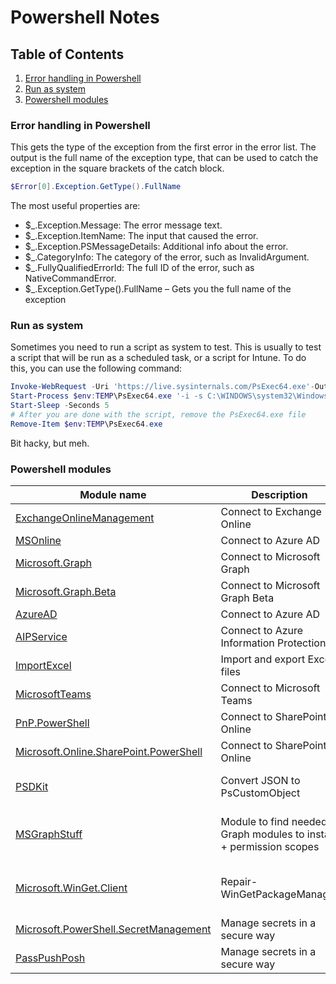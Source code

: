 # Powershell Notes

## Table of Contents <!-- omit in toc -->

1. [Error handling in Powershell](#error-handling-in-powershell)
2. [Run as system](#run-as-system)
3. [Powershell modules](#powershell-modules)

### Error handling in Powershell

This gets the type of the exception from the first error in the error list. The output is the full name of the exception type, that can be used to catch the exception in the square brackets of the catch block.

```powershell
$Error[0].Exception.GetType().FullName
```

The most useful properties are:

- $\_.Exception.Message: The error message text.
- $\_.Exception.ItemName: The input that caused the error.
- $\_.Exception.PSMessageDetails: Additional info about the error.
- $\_.CategoryInfo: The category of the error, such as InvalidArgument.
- $\_.FullyQualifiedErrorId: The full ID of the error, such as NativeCommandError.
- $\_.Exception.GetType().FullName – Gets you the full name of the exception

### Run as system

Sometimes you need to run a script as system to test. This is usually to test a script that will be run as a scheduled task, or a script for Intune. To do this, you can use the following command:

```powershell
Invoke-WebRequest -Uri 'https://live.sysinternals.com/PsExec64.exe'-OutFile $env:TEMP\PsExec64.exe
Start-Process $env:TEMP\PsExec64.exe '-i -s C:\WINDOWS\system32\WindowsPowerShell\v1.0\powershell.exe'
Start-Sleep -Seconds 5
# After you are done with the script, remove the PsExec64.exe file
Remove-Item $env:TEMP\PsExec64.exe
```

Bit hacky, but meh.

### Powershell modules

| Module name                                                                                                                 | Description                                                        | Commands                                                                                            |
| --------------------------------------------------------------------------------------------------------------------------- | ------------------------------------------------------------------ | --------------------------------------------------------------------------------------------------- |
| [ExchangeOnlineManagement](https://www.powershellgallery.com/packages/ExchangeOnlineManagement)                             | Connect to Exchange Online                                         | Connect-ExchangeOnline                                                                              |
| [MSOnline](https://www.powershellgallery.com/packages/MSOnline)                                                             | Connect to Azure AD                                                | Connect-MsolService                                                                                 |
| [Microsoft.Graph](https://www.powershellgallery.com/packages/Microsoft.Graph)                                               | Connect to Microsoft Graph                                         | Connect-MgGraph -Scopes                                                                             |
| [Microsoft.Graph.Beta](https://www.powershellgallery.com/packages/Microsoft.Graph.Beta)                                     | Connect to Microsoft Graph Beta                                    | Same as above, but commands use MgGraphBeta                                                         |
| [AzureAD](https://www.powershellgallery.com/packages/AzureAD)                                                               | Connect to Azure AD                                                | Connect-AzureAD                                                                                     |
| [AIPService](https://www.powershellgallery.com/packages/AIPService)                                                         | Connect to Azure Information Protection                            | Connect-AipService                                                                                  |
| [ImportExcel](https://www.powershellgallery.com/packages/ImportExcel)                                                       | Import and export Excel files                                      |                                                                                                     |
| [MicrosoftTeams](https://www.powershellgallery.com/packages/MicrosoftTeams)                                                 | Connect to Microsoft Teams                                         | Connect-MicrosoftTeams                                                                              |
| [PnP.PowerShell](https://www.powershellgallery.com/packages/PnP.PowerShell)                                                 | Connect to SharePoint Online                                       | Connect-PnPOnline                                                                                   |
| [Microsoft.Online.SharePoint.PowerShell](https://www.powershellgallery.com/packages/Microsoft.Online.SharePoint.PowerShell) | Connect to SharePoint Online                                       | Connect-SPOService                                                                                  |
| [PSDKit](https://www.powershellgallery.com/packages/PSDKit)                                                                 | Convert JSON to PsCustomObject                                     | ConvertFrom-Json -InputObject $JSONInputString \| ConvertTo-Psd                                     |
| [MSGraphStuff](https://www.powershellgallery.com/packages/MSGraphStuff/1.0.9)                                               | Module to find needed Graph modules to install + permission scopes | Get-CodeGraphModuleDependency -scriptPath C:\path\to\script.ps1                                     |
| [Microsoft.WinGet.Client](https://www.powershellgallery.com/packages/Microsoft.WinGet.Client)                               | Repair-WinGetPackageManager                                        | Install WinGet as use as a powershell module. Works only in user context in PS5.1, both in PS7/core |
| [Microsoft.PowerShell.SecretManagement](https://www.powershellgallery.com/packages/Microsoft.PowerShell.SecretManagement)   | Manage secrets in a secure way                                     | Get-Secret, Set-Secret, Remove-Secret                                                               |
| [PassPushPosh](https://www.powershellgallery.com/packages/PassPushPosh)                                                     | Manage secrets in a secure way                                     | Initialize-PassPushPosh, New-Push, "blabla" \| New-Push                                             |
